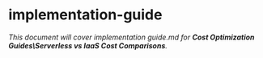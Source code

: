 # implementation-guide

_This document will cover implementation guide.md for **Cost Optimization Guides\Serverless vs IaaS Cost Comparisons**._
